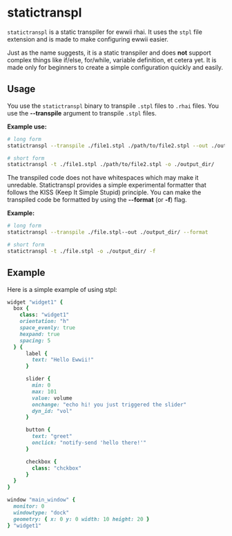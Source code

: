 # statictranspl

`statictranspl` is a static transpiler for ewwii rhai. It uses the `stpl` file extension and is made to make configuring ewwii easier.

Just as the name suggests, it is a static transpiler and does **not** support complex things like if/else, for/while, variable definition, et cetera yet. It is made only for beginners to create a simple configuration quickly and easily.

## Usage

You use the `statictranspl` binary to transpile `.stpl` files to `.rhai` files. You use the **--transpile** argument to transpile `.stpl` files.

**Example use:**

```bash
# long form
statictranspl --transpile ./file1.stpl ./path/to/file2.stpl --out ./output_dir/

# short form
statictranspl -t ./file1.stpl ./path/to/file2.stpl -o ./output_dir/
```

The transpiled code does not have whitespaces which may make it unredable. Statictranspl provides a simple experimental formatter that follows the KISS (Keep It Simple Stupid) principle. You can make the transpiled code be formatted by using the **--format** (or **-f**) flag.

**Example:**

```bash
# long form
statictranspl --transpile ./file.stpl--out ./output_dir/ --format

# short form
statictranspl -t ./file.stpl -o ./output_dir/ -f
```

## Example

Here is a simple example of using stpl:

```ruby
widget "widget1" {
  box {
    class: "widget1"
    orientation: "h"
    space_evenly: true
    hexpand: true
    spacing: 5
  } {
      label {
        text: "Hello Ewwii!"
      }

      slider {
        min: 0
        max: 101
        value: volume
        onchange: "echo hi! you just triggered the slider"
        dyn_id: "vol"
      }

      button {
        text: "greet"
        onclick: "notify-send 'hello there!'"
      }

      checkbox {
        class: "chckbox"
      }
  }
}

window "main_window" {
  monitor: 0
  windowtype: "dock"
  geometry: { x: 0 y: 0 width: 10 height: 20 }
} "widget1"
```
